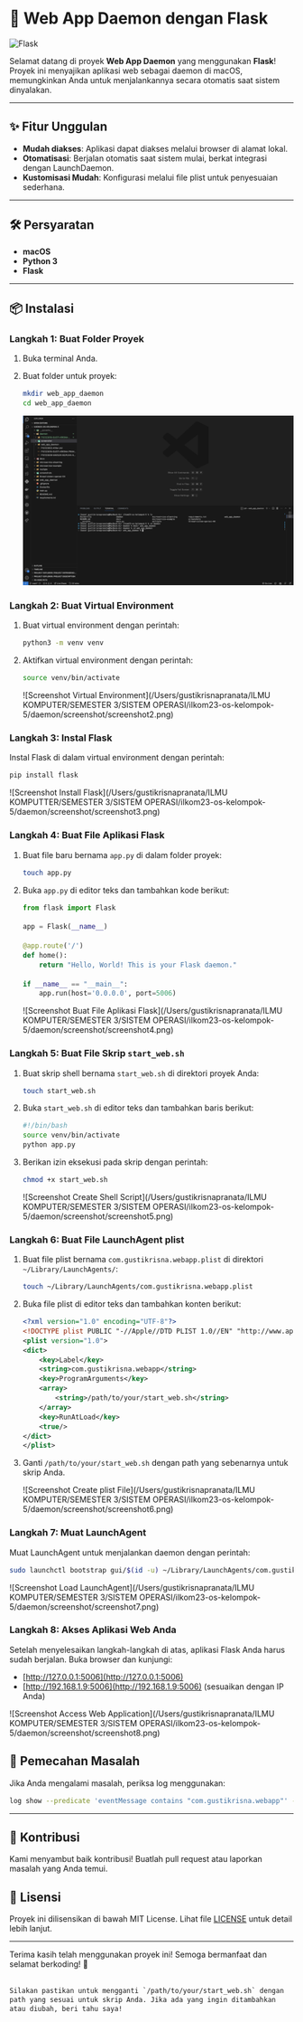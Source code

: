 # 🚀 Web App Daemon dengan Flask

![Flask](https://flask.palletsprojects.com/en/2.2.x/_images/flask-logo.png)

Selamat datang di proyek **Web App Daemon** yang menggunakan **Flask**! Proyek ini menyajikan aplikasi web sebagai daemon di macOS, memungkinkan Anda untuk menjalankannya secara otomatis saat sistem dinyalakan.

---

## ✨ Fitur Unggulan

- **Mudah diakses**: Aplikasi dapat diakses melalui browser di alamat lokal.
- **Otomatisasi**: Berjalan otomatis saat sistem mulai, berkat integrasi dengan LaunchDaemon.
- **Kustomisasi Mudah**: Konfigurasi melalui file plist untuk penyesuaian sederhana.

---

## 🛠️ Persyaratan

- **macOS**
- **Python 3**
- **Flask**

---

## 📦 Instalasi

### Langkah 1: Buat Folder Proyek

1. Buka terminal Anda.
2. Buat folder untuk proyek:
   ```bash
   mkdir web_app_daemon
   cd web_app_daemon
   ```

   ![Screenshot Buat Folder Proyek](/daemon/screenshot/1.png)

### Langkah 2: Buat Virtual Environment

1. Buat virtual environment dengan perintah:
   ```bash
   python3 -m venv venv
   ```

2. Aktifkan virtual environment dengan perintah:
   ```bash
   source venv/bin/activate
   ```

   ![Screenshot Virtual Environment](/Users/gustikrisnapranata/ILMU KOMPUTER/SEMESTER 3/SISTEM OPERASI/ilkom23-os-kelompok-5/daemon/screenshot/screenshot2.png)

### Langkah 3: Instal Flask

Instal Flask di dalam virtual environment dengan perintah:
```bash
pip install flask
```

![Screenshot Install Flask](/Users/gustikrisnapranata/ILMU KOMPUTTER/SEMESTER 3/SISTEM OPERASI/ilkom23-os-kelompok-5/daemon/screenshot/screenshot3.png)

### Langkah 4: Buat File Aplikasi Flask

1. Buat file baru bernama `app.py` di dalam folder proyek:
   ```bash
   touch app.py
   ```

2. Buka `app.py` di editor teks dan tambahkan kode berikut:
   ```python
   from flask import Flask

   app = Flask(__name__)

   @app.route('/')
   def home():
       return "Hello, World! This is your Flask daemon."

   if __name__ == "__main__":
       app.run(host='0.0.0.0', port=5006)
   ```

   ![Screenshot Buat File Aplikasi Flask](/Users/gustikrisnapranata/ILMU KOMPUTER/SEMESTER 3/SISTEM OPERASI/ilkom23-os-kelompok-5/daemon/screenshot/screenshot4.png)

### Langkah 5: Buat File Skrip `start_web.sh`

1. Buat skrip shell bernama `start_web.sh` di direktori proyek Anda:
   ```bash
   touch start_web.sh
   ```

2. Buka `start_web.sh` di editor teks dan tambahkan baris berikut:
   ```bash
   #!/bin/bash
   source venv/bin/activate
   python app.py
   ```

3. Berikan izin eksekusi pada skrip dengan perintah:
   ```bash
   chmod +x start_web.sh
   ```

   ![Screenshot Create Shell Script](/Users/gustikrisnapranata/ILMU KOMPUTER/SEMESTER 3/SISTEM OPERASI/ilkom23-os-kelompok-5/daemon/screenshot/screenshot5.png)

### Langkah 6: Buat File LaunchAgent plist

1. Buat file plist bernama `com.gustikrisna.webapp.plist` di direktori `~/Library/LaunchAgents/`:
   ```bash
   touch ~/Library/LaunchAgents/com.gustikrisna.webapp.plist
   ```

2. Buka file plist di editor teks dan tambahkan konten berikut:
   ```xml
   <?xml version="1.0" encoding="UTF-8"?>
   <!DOCTYPE plist PUBLIC "-//Apple//DTD PLIST 1.0//EN" "http://www.apple.com/DTDs/PropertyList-1.0.dtd">
   <plist version="1.0">
   <dict>
       <key>Label</key>
       <string>com.gustikrisna.webapp</string>
       <key>ProgramArguments</key>
       <array>
           <string>/path/to/your/start_web.sh</string>
       </array>
       <key>RunAtLoad</key>
       <true/>
   </dict>
   </plist>
   ```

3. Ganti `/path/to/your/start_web.sh` dengan path yang sebenarnya untuk skrip Anda.

   ![Screenshot Create plist File](/Users/gustikrisnapranata/ILMU KOMPUTER/SEMESTER 3/SISTEM OPERASI/ilkom23-os-kelompok-5/daemon/screenshot/screenshot6.png)

### Langkah 7: Muat LaunchAgent

Muat LaunchAgent untuk menjalankan daemon dengan perintah:
```bash
sudo launchctl bootstrap gui/$(id -u) ~/Library/LaunchAgents/com.gustikrisna.webapp.plist
```

![Screenshot Load LaunchAgent](/Users/gustikrisnapranata/ILMU KOMPUTER/SEMESTER 3/SISTEM OPERASI/ilkom23-os-kelompok-5/daemon/screenshot/screenshot7.png)

### Langkah 8: Akses Aplikasi Web Anda

Setelah menyelesaikan langkah-langkah di atas, aplikasi Flask Anda harus sudah berjalan. Buka browser dan kunjungi:
- [http://127.0.0.1:5006](http://127.0.0.1:5006)
- [http://192.168.1.9:5006](http://192.168.1.9:5006) (sesuaikan dengan IP Anda)

![Screenshot Access Web Application](/Users/gustikrisnapranata/ILMU KOMPUTER/SEMESTER 3/SISTEM OPERASI/ilkom23-os-kelompok-5/daemon/screenshot/screenshot8.png)

## 🐞 Pemecahan Masalah

Jika Anda mengalami masalah, periksa log menggunakan:
```bash
log show --predicate 'eventMessage contains "com.gustikrisna.webapp"' --info --last 1h
```

---

## 🤝 Kontribusi

Kami menyambut baik kontribusi! Buatlah pull request atau laporkan masalah yang Anda temui.

## 📜 Lisensi

Proyek ini dilisensikan di bawah MIT License. Lihat file [LICENSE](LICENSE) untuk detail lebih lanjut.

---

Terima kasih telah menggunakan proyek ini! Semoga bermanfaat dan selamat berkoding! 🎉
```

Silakan pastikan untuk mengganti `/path/to/your/start_web.sh` dengan path yang sesuai untuk skrip Anda. Jika ada yang ingin ditambahkan atau diubah, beri tahu saya!
